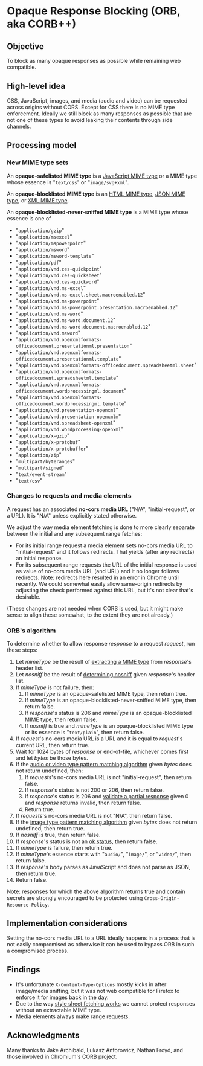 # Opaque Response Blocking (ORB, aka CORB++)

## Objective

To block as many opaque responses as possible while remaining web compatible.

## High-level idea

CSS, JavaScript, images, and media (audio and video) can be requested across origins without CORS. Except for CSS there is no MIME type enforcement. Ideally we still block as many responses as possible that are not one of these types to avoid leaking their contents through side channels.

## Processing model

### New MIME type sets

An **opaque-safelisted MIME type** is a [JavaScript MIME type](https://mimesniff.spec.whatwg.org/#javascript-mime-type) or a MIME type whose essence is "`text/css`" or "`image/svg+xml`".

An **opaque-blocklisted MIME type** is an [HTML MIME type](https://mimesniff.spec.whatwg.org/#html-mime-type), [JSON MIME type](https://mimesniff.spec.whatwg.org/#json-mime-type), or [XML MIME type](https://mimesniff.spec.whatwg.org/#xml-mime-type).

An **opaque-blocklisted-never-sniffed MIME type** is a MIME type whose essence is one of

* "`application/gzip`"
* "`application/msexcel`"
* "`application/mspowerpoint`"
* "`application/msword`"
* "`application/msword-template`"
* "`application/pdf`"
* "`application/vnd.ces-quickpoint`"
* "`application/vnd.ces-quicksheet`"
* "`application/vnd.ces-quickword`"
* "`application/vnd.ms-excel`"
* "`application/vnd.ms-excel.sheet.macroenabled.12`"
* "`application/vnd.ms-powerpoint`"
* "`application/vnd.ms-powerpoint.presentation.macroenabled.12`"
* "`application/vnd.ms-word`"
* "`application/vnd.ms-word.document.12`"
* "`application/vnd.ms-word.document.macroenabled.12`"
* "`application/vnd.msword`"
* "`application/vnd.openxmlformats-officedocument.presentationml.presentation`"
* "`application/vnd.openxmlformats-officedocument.presentationml.template`"
* "`application/vnd.openxmlformats-officedocument.spreadsheetml.sheet`"
* "`application/vnd.openxmlformats-officedocument.spreadsheetml.template`"
* "`application/vnd.openxmlformats-officedocument.wordprocessingml.document`"
* "`application/vnd.openxmlformats-officedocument.wordprocessingml.template`"
* "`application/vnd.presentation-openxml`"
* "`application/vnd.presentation-openxmlm`"
* "`application/vnd.spreadsheet-openxml`"
* "`application/vnd.wordprocessing-openxml`"
* "`application/x-gzip`"
* "`application/x-protobuf`"
* "`application/x-protobuffer`"
* "`application/zip`"
* "`multipart/byteranges`"
* "`multipart/signed`"
* "`text/event-stream`"
* "`text/csv`"

### Changes to requests and media elements

A request has an associated **no-cors media URL** ("N/A", "initial-request", or a URL). It is "N/A" unless explicitly stated otherwise.

We adjust the way media element fetching is done to more clearly separate between the initial and any subsequent range fetches:

* For its initial range request a media element sets no-cors media URL to "initial-request" and it follows redirects. That yields (after any redirects) an initial response.
* For its subsequent range requests the URL of the initial response is used as value of no-cors media URL (and URL) and it no longer follows redirects. Note: redirects here resulted in an error in Chrome until recently. We could somewhat easily allow same-origin redirects by adjusting the check performed against this URL, but it's not clear that's desirable.

(These changes are not needed when CORS is used, but it might make sense to align these somewhat, to the extent they are not already.)

### ORB's algorithm

To determine whether to allow response _response_ to a request _request_, run these steps:

1. Let _mimeType_ be the result of [extracting a MIME type](https://fetch.spec.whatwg.org/#concept-header-extract-mime-type) from _response_'s header list.
1. Let _nosniff_ be the result of [determining nosniff](https://fetch.spec.whatwg.org/#determine-nosniff) given _response_'s header list.
1. If _mimeType_ is not failure, then:
   1. If _mimeType_ is an opaque-safelisted MIME type, then return true.
   1. If _mimeType_ is an opaque-blocklisted-never-sniffed MIME type, then return false.
   1. If _response_'s status is 206 and _mimeType_ is an opaque-blocklisted MIME type, then return false.
   1. If _nosniff_ is true and _mimeType_ is an opaque-blocklisted MIME type or its essence is "`text/plain`", then return false.
1. If _request_'s no-cors media URL is a URL and it is equal to _request_'s current URL, then return true.
1. Wait for 1024 bytes of _response_ or end-of-file, whichever comes first and let _bytes_ be those bytes.
1. If the [audio or video type pattern matching algorithm](https://mimesniff.spec.whatwg.org/#audio-or-video-type-pattern-matching-algorithm) given _bytes_ does not return undefined, then:
   1. If _requests_'s no-cors media URL is not "initial-request", then return false.
   1. If _response_'s status is not 200 or 206, then return false.
   1. If _response_'s status is 206 and [validate a partial response](https://wicg.github.io/background-fetch/#validate-a-partial-response) given 0 and _response_ returns invalid, then return false.
   1. Return true.
1. If _requests_'s no-cors media URL is not "N/A", then return false.
1. If the [image type pattern matching algorithm](https://mimesniff.spec.whatwg.org/#image-type-pattern-matching-algorithm) given _bytes_ does not return undefined, then return true.
1. If _nosniff_ is true, then return false.
1. If _response_'s status is not an [ok status](https://fetch.spec.whatwg.org/#ok-status), then return false.
1. If _mimeType_ is failure, then return true.
1. If _mimeType_'s essence starts with "`audio/`", "`image/`", or "`video/`", then return false.
1. If _response_'s body parses as JavaScript and does not parse as JSON, then return true.
1. Return false.

Note: responses for which the above algorithm returns true and contain secrets are strongly encouraged to be protected using `Cross-Origin-Resource-Policy`.

## Implementation considerations

Setting the no-cors media URL to a URL ideally happens in a process that is not easily compromised as otherwise it can be used to bypass ORB in such a compromised process.

## Findings

* It's unfortunate `X-Content-Type-Options` mostly kicks in after image/media sniffing, but it was not web compatible for Firefox to enforce it for images back in the day.
* Due to the way [style sheet fetching works](https://github.com/whatwg/fetch/issues/964) we cannot protect responses without an extractable MIME type.
* Media elements always make range requests.

## Acknowledgments

Many thanks to Jake Archibald, Lukasz Anforowicz, Nathan Froyd, and those involved in Chromium's CORB project.
